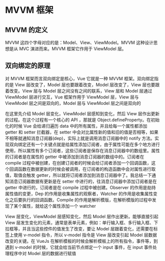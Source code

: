 # MVVM 框架

## MVVM 的定义

MVVM 这四个字母对应的是：Model、View、ViewModel。MVVM 这种设计思想是从 MVC 演进而来。MVVM 框架它作用于 ViewModel 层。

## 双向绑定的原理

对 MVVM 框架而言双向绑定是核心，Vue 它就是一种 MVVM 框架。双向绑定指的是 View 层改变了，Model 层也要跟着改变，Model 层改变了，View 层也要跟着改变。View 层与 Model 层之间没有之间的联系，View 层和 Model 层通过 ViewModel 层进行交互，Vue 框架作用于 ViewModel 层，View 层与 ViewModel 层之间是双向的，Model 层与 ViewModel 层之间是双向的

在这里先介绍 Model 层变化，ViewModel 层感知到变化，然后 View 层作出更新的过程。在这个过程有一个核心的 API ，那就是 Object.defineProperty。在初始化的时候 Vue 会给递归遍历 data 中的所有属性，并且给每一个属性都添加 getter 和 setter 拦截器，在 setter 中会对比属性新的值和旧的值是否相等，如果不相等就通知消息订阅器(dep)，实际上就是调用消息订阅器中的 notify 方法。实现双向绑定还有一个关键点就是给属性添加订阅者，由于属性可能在多个地方进行使用，所以属性有多个订阅者，这些订阅者是保存在消息订阅器中的数组里。属性的订阅者是在属性的 getter 中被添加到消息订阅器的数组中的。订阅者在 compile 过程中被创建，在创建订阅者的时候会给订阅者添加一个回调函数，这个回调函数在数据更新的时候会被调用，在订阅者的构造函数中会对属性进行取值，取值会触发 getter，所以就将订阅者添加到消息订阅器中了。我总结一下通知消息订阅器数据有更新是在 setter 中进行的，往消息订阅器中添加订阅者是在 getter 中进行的，订阅者是在 compile 过程中被创建。Observer 的作用是劫持属性值的变更，Dep 的作用是收集属性的观察者，Watcher 的作用是收集属性变化之后要执行的回调函数。Compile 的作用是解析模版，在解析模版的过程中发现了某个属性，就给这个属性添加一个 watcher

View 层变化，ViewModel 层感知变化，然后 Model 层作出更新。能够直接引起 View 层发生变化的元素，通常是表单元素，例如：单行输入框、多行输入框、下拉框等，并且当这些控件的值发生了改变，要让 Model 层跟着变化，还需要在标签上使用 v-model 指令，所以 v-model 指令是 View 层改变引起 Model 层数据改变的关键。在 VueJs 在解析模板的时候会解析模板上的所有指令，事件等，到遇到 v-model 的时候，它就会给当前节点绑定一个 input 事件，在 input 事件处理程序中对 Model 层的数据进行赋值





